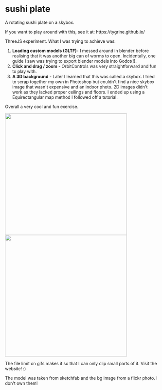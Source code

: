 # sushi plate
 A rotating sushi plate on a skybox. 
 <p>
 If you want to play around with this, see it at:
 https://tygrine.github.io/


ThreeJS experiment. What I was trying to achieve was:
1) <b>Loading custom models (GLTF)</b>- I messed around in blender before realising that it was another big can of worms to open. Incidentally, one guide I saw was trying to export blender models into Godot(!).
2) <b>Click and drag / zoom</b> - OrbitControls was very straightforward and fun to play with.
3) <b>A 3D background</b> - Later I learned that this was called a skybox. I tried to scrap together my own in Photoshop but couldn't find a nice skybox image that wasn't expensive and an indoor photo. 2D images didn't work as they lacked proper ceilings and floors. I ended up using a Equirectangular map method I followed off a tutorial.

Overall a very cool and fun exercise. 

<img src="https://i.imgur.com/mwRPDMk.gif" width="400">

<img src="https://i.imgur.com/uZ5EMPs.gif" width="400">

The file limit on gifs makes it so that I can only clip small parts of it. Visit the website! :)

The model was taken from sketchfab and the bg image from a flickr photo. I don't own them!
